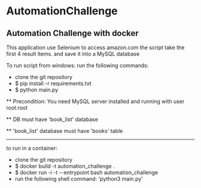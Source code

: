 # AutomationChallenge
Automation Challenge with docker
---------------------------------

This application use Selenium to access amazon.com
the script take the first 4 result items.
and save it into a MySQL database


To run script from windows:
run the following commands:
  * clone the git repository
  * $ pip install -r requirements.txt
  * $ python main.py
  
** Precondition: You need MySQL server installed and running with user root:root

** DB must have 'book_list' database

** 'book_list' database must have 'books' table

----------------------------------------------------------------------------------
to run in a container:
  * clone the git repository
  * $ docker build -t automation_challenge .
  * $ docker run -i -t --entrypoint bash automation_challenge
  * run the following shell command: 'python3 main.py'
